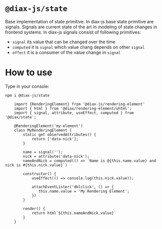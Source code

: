# `@diax-js/state`

Base implementation of state primitive. In diax-js base state primitive are signals. 
Signals are current state of the art in modeling of state changes in frontend systems.
In diax-js signals consist of following primitives:
- `signal` its value that can be changed over the time
- `computed` it is `signal` which value chang depends on other `signal`
- `effect` it is a consumer of the value change in `signal`

# How to use

Type in your console:

`npm i @diax-js/state`

```
    import {RenderingElement} from '@diax-js/rendering-element'
    import { html } from '@diax/rendering-element/uhtml';
    import { signal, attribute, useEffect, computed } from '@diax/state';

    @RenderingElement('my-element')
    class MyRenderingElement {
        static get observedAttributes() {
            return ['data-nick'];
        } 

        name = signal('');
        nick = attribute('data-nick');
        nameAndNick = computed(() => `Name is @{this.name.value} and nick is #{this.nick.value}`)

        constructor() {
            useEffect(() => console.log(this.nick.value));

            attachEventLister('dblclick', () => {
               this.name.value = 'My Rendering Element';
            })
        }

        render() {
            return html`${this.nameAndNick.value}`
        }
    }
```


